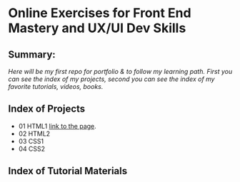# Online Exercises for Front End Mastery and UX/UI Dev Skills

## Summary:
*Here will be my first repo for portfolio & to follow my learning path. First you can see the index of my projects, second you can see the index of my favorite tutorials, videos, books.*

## Index of Projects
- 01 HTML1 [link to the page](https://cdn.rawgit.com/Darqhan/OnlineExercises/0809c593/01HTML1/index.html). 
- 02 HTML2 
- 03 CSS1 
- 04 CSS2

## Index of Tutorial Materials
